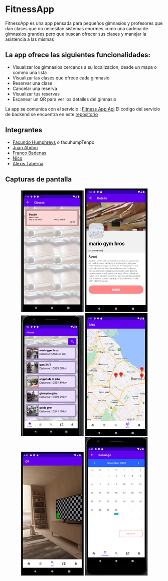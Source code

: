 # FitnessApp

FitnessApp es una app pensada para pequeños gimnasios y profesores que dan clases que no necesitan sistemas enormes como una cadena de gimnasios grandes pero que buscan ofrecer sus clases y manejar la asistencia a las mismas

## La app ofrece las siguientes funcionalidades:
- Visualizar los gimnasios cercanos a su localizacion, desde un mapa o commo una lista
- Visualizar las clases que ofrece cada gimnasio
- Reservar una clase
- Cancelar una reserva
- Visualizar tus reservas
- Escanear un QR para ver los detalles del gimnasio

La app se comunica con el servicio : [Fitness App Api](https://utn-fitness-api.fly.dev/docs)
El codigo del servicio de backend se encuentra en este [repositorio](https://github.com/tp-mobile-fitness-app/fitness-app-api/tree/develop)

## Integrantes

- [Facundo Humphreys](https://github.com/facuhump2409) o facuhumpTenpo 
- [Juan Abdon](https://github.com/CimimUxMaio)
- [Franco Badenas](https://github.com/Bade99)
- [Nico](https://github.com/Nico-0)
- [Alexis Taberna](https://github.com/alexiscaspell)

## Capturas de pantalla

<div id="header" align="center">

<img src="https://raw.githubusercontent.com/UTN-FRBA-Mobile/FitnessApp/main/screens/class.png" width="200"/>
<img src="https://raw.githubusercontent.com/UTN-FRBA-Mobile/FitnessApp/main/screens/gymDetails.png" width="200"/>
<img src="https://raw.githubusercontent.com/UTN-FRBA-Mobile/FitnessApp/main/screens/home.png" width="200"/>
<img src="https://raw.githubusercontent.com/UTN-FRBA-Mobile/FitnessApp/main/screens/map.png" width="200"/>
<img src="https://raw.githubusercontent.com/UTN-FRBA-Mobile/FitnessApp/main/screens/qr.png" width="200"/>
<img src="https://raw.githubusercontent.com/UTN-FRBA-Mobile/FitnessApp/main/screens/calendar.png" width="200"/>

</div>
